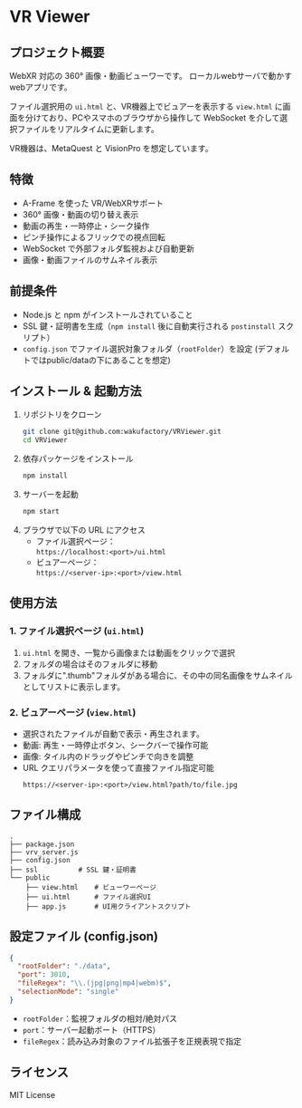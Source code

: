 # VR Viewer

## プロジェクト概要
WebXR 対応の 360° 画像・動画ビューワーです。 
ローカルwebサーバで動かすwebアプリです。

ファイル選択用の `ui.html` と、VR機器上でビュアーを表示する `view.html` に画面を分けており、PCやスマホのブラウザから操作して WebSocket を介して選択ファイルをリアルタイムに更新します。

VR機器は、MetaQuest と VisionPro を想定しています。

## 特徴
- A-Frame を使った VR/WebXRサポート  
- 360° 画像・動画の切り替え表示  
- 動画の再生・一時停止・シーク操作  
- ピンチ操作によるフリックでの視点回転  
- WebSocket で外部フォルダ監視および自動更新  
- 画像・動画ファイルのサムネイル表示  

## 前提条件
- Node.js と npm がインストールされていること  
- SSL 鍵・証明書を生成（`npm install` 後に自動実行される `postinstall` スクリプト）  
- `config.json` でファイル選択対象フォルダ（`rootFolder`）を設定 (デフォルトではpublic/dataの下にあることを想定)  

## インストール & 起動方法
1. リポジトリをクローン  
   ```bash
   git clone git@github.com:wakufactory/VRViewer.git
   cd VRViewer
   ```
2. 依存パッケージをインストール  
   ```bash
   npm install
   ```
3. サーバーを起動  
   ```bash
   npm start
   ```
4. ブラウザで以下の URL にアクセス  
   - ファイル選択ページ：  
     `https://localhost:<port>/ui.html`  
   - ビュアーページ：  
     `https://<server-ip>:<port>/view.html`

## 使用方法
### 1. ファイル選択ページ (`ui.html`)
1. `ui.html` を開き、一覧から画像または動画をクリックで選択  
2. フォルダの場合はそのフォルダに移動  
3. フォルダに".thumb"フォルダがある場合に、その中の同名画像をサムネイルとしてリストに表示します。  

### 2. ビュアーページ (`view.html`)
- 選択されたファイルが自動で表示・再生されます。  
- 動画: 再生・一時停止ボタン、シークバーで操作可能  
- 画像: タイル内のドラッグやピンチで向きを調整  
- URL クエリパラメータを使って直接ファイル指定可能  
  ```
  https://<server-ip>:<port>/view.html?path/to/file.jpg
  ```

## ファイル構成
```
.
├── package.json
├── vrv_server.js
├── config.json
├── ssl          # SSL 鍵・証明書
└── public
    ├── view.html    # ビューワーページ
    ├── ui.html      # ファイル選択UI
    ├── app.js       # UI用クライアントスクリプト

```

## 設定ファイル (config.json)
```json
{
  "rootFolder": "./data",
  "port": 3010,
  "fileRegex": "\\.(jpg|png|mp4|webm)$",
  "selectionMode": "single"
}
```
- `rootFolder`：監視フォルダの相対/絶対パス  
- `port`：サーバー起動ポート（HTTPS）  
- `fileRegex`：読み込み対象のファイル拡張子を正規表現で指定  

## ライセンス
MIT License
